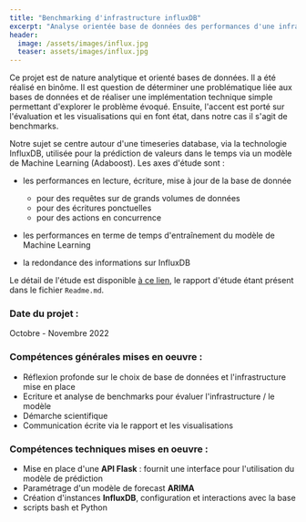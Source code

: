 ```yaml
---
title: "Benchmarking d'infrastructure influxDB"
excerpt: "Analyse orientée base de données des performances d'une infrastructure influxDB pour la prédiction de séries temporelles"
header:
  image: /assets/images/influx.jpg
  teaser: assets/images/influx.jpg
---
```


Ce projet est de nature analytique et orienté bases de données. Il a été réalisé en binôme. Il est question de déterminer une problématique liée aux bases de données et de réaliser une implémentation technique simple permettant d'explorer le problème évoqué. Ensuite, l'accent est porté sur l'évaluation et les visualisations qui en font état, dans notre cas il s'agit de benchmarks.  

Notre sujet se centre autour d'une timeseries database, via la technologie InfluxDB, utilisée pour la prédiction de valeurs dans le temps via un modèle de Machine Learning (Adaboost). Les axes d'étude sont :
- les performances en lecture, écriture, mise à jour de la base de donnée
  - pour des requêtes sur de grands volumes de données
  - pour des écritures ponctuelles
  - pour des actions en concurrence

- les performances en terme de temps d'entraînement du modèle de Machine Learning
- la redondance des informations sur InfluxDB

Le détail de l'étude est disponible [à ce lien](https://github.com/kyn76/influxdb-benchmarking), le rapport d'étude étant présent dans le fichier `Readme.md`.  

### Date du projet :
Octobre - Novembre 2022

### Compétences générales mises en oeuvre :
- Réflexion profonde sur le choix de base de données et l'infrastructure mise en place
- Ecriture et analyse de benchmarks pour évaluer l'infrastructure / le modèle
- Démarche scientifique
- Communication écrite via le rapport et les visualisations

### Compétences techniques mises en oeuvre :
- Mise en place d'une **API Flask** : fournit une interface pour l'utilisation du modèle de prédiction
- Paramétrage d'un modèle de forecast **ARIMA**
- Création d'instances **InfluxDB**, configuration et interactions avec la base
- scripts bash et Python